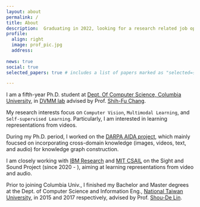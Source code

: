 ```yaml
---
layout: about
permalink: /
title: About
description:  Graduating in 2022, looking for a research related job opportunity.
profile:
  align: right
  image: prof_pic.jpg
  address: 
     
news: true
social: true
selected_papers: true # includes a list of papers marked as "selected={true}"

---
```


I am a fifth-year Ph.D. student at [Dept. Of Computer Science, Columbia University](https://www.cs.columbia.edu/), in [DVMM lab](https://www.ee.columbia.edu/ln/dvmm/) advised by Prof. [Shih-Fu Chang](https://www.ee.columbia.edu/~sfchang/).

My research interests focus on `Computer Vision`, `Multimodal Learning`, and `Self-supervised Learning`. Particularly, I am interested in learning representations from videos.

During my Ph.D. period, I worked on the [DARPA AIDA project](https://www.darpa.mil/program/active-interpretation-of-disparate-alternatives), which mainly foucsed on incorporating cross-domain knowledge (images, videos, text, and audio) for knowledge graph construction.

I am closely working with [IBM Research](https://research.ibm.com/) and [MIT CSAIL](https://www.csail.mit.edu/person/jim-glass) on the Sight and Sound Project (since 2020 - ), aiming at learning representations from video and audio.

Prior to joining Columbia Univ., I finished my Bachelor and Master degrees at the Dept. of Computer Science and Information Eng., [National Taiwan University](https://www.csie.ntu.edu.tw/), in 2015 and 2017 respectively, advised by Prof. [Shou-De Lin](https://www.csie.ntu.edu.tw/~sdlin/). 
 